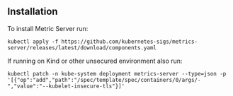 ## Installation 

To install Metric Server run:

`kubectl apply -f https://github.com/kubernetes-sigs/metrics-server/releases/latest/download/components.yaml`

If running on Kind or other unsecured environment also run:

`kubectl patch -n kube-system deployment metrics-server --type=json -p '[{"op":"add","path":"/spec/template/spec/containers/0/args/-","value":"--kubelet-insecure-tls"}]'`
